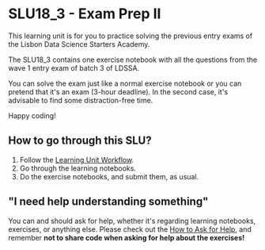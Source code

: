 # SLU18_3 - Exam Prep II

This learning unit is for you to practice solving the previous entry exams of the Lisbon Data Science Starters Academy.

The SLU18_3 contains one exercise notebook with all the questions from the wave 1 entry exam of batch 3 of LDSSA.

You can solve the exam just like a normal exercise notebook or you can pretend that it's an exam (3-hour deadline). In the second case, it's advisable to find some distraction-free time.

Happy coding!

## How to go through this SLU?

1. Follow the [Learning Unit Workflow](https://github.com/LDSSA/ds-prep-course-2025/blob/main/docs/weekly-workflow.md).
2. Go through the learning notebooks.
3. Do the exercise notebooks, and submit them, as usual.

## "I need help understanding something"

You can and should ask for help, whether it's regarding learning notebooks, exercises, or anything else. Please check out the [How to Ask for Help](https://github.com/LDSSA/ds-prep-course-2025/blob/main/docs/slack.md), and remember **not to share code when asking for help about the exercises!**
